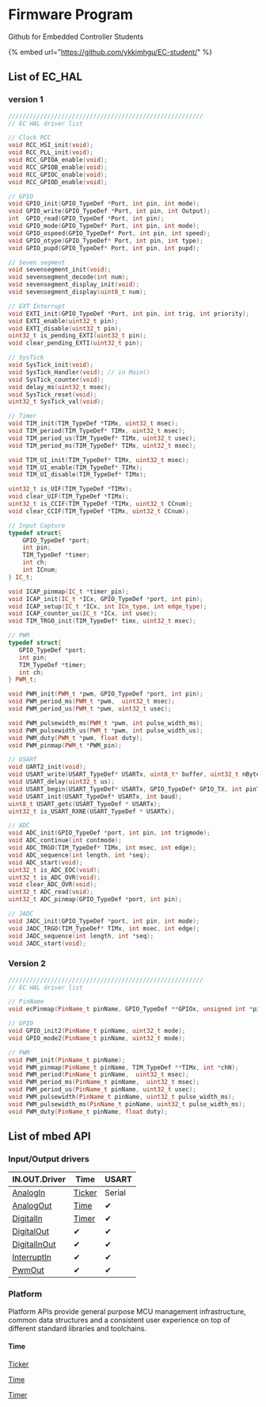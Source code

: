 # Firmware Program

Github for Embedded Controller Students

{% embed url="https://github.com/ykkimhgu/EC-student/" %}

## List of EC\_HAL

### version 1

```c++
///////////////////////////////////////////////////////
// EC HAL driver list

// Clock RCC
void RCC_HSI_init(void);
void RCC_PLL_init(void);
void RCC_GPIOA_enable(void);
void RCC_GPIOB_enable(void);
void RCC_GPIOC_enable(void);
void RCC_GPIOD_enable(void);

// GPIO
void GPIO_init(GPIO_TypeDef *Port, int pin, int mode);
void GPIO_write(GPIO_TypeDef *Port, int pin, int Output);
int  GPIO_read(GPIO_TypeDef *Port, int pin);
void GPIO_mode(GPIO_TypeDef* Port, int pin, int mode);
void GPIO_ospeed(GPIO_TypeDef* Port, int pin, int speed);
void GPIO_otype(GPIO_TypeDef* Port, int pin, int type);
void GPIO_pupd(GPIO_TypeDef* Port, int pin, int pupd);

// Seven segment
void sevensegment_init(void);
void sevensegment_decode(int num);
void sevensegment_display_init(void);
void sevensegment_display(uint8_t num);

// EXT Interrupt
void EXTI_init(GPIO_TypeDef *Port, int pin, int trig, int priority);
void EXTI_enable(uint32_t pin);
void EXTI_disable(uint32_t pin);
uint32_t is_pending_EXTI(uint32_t pin);
void clear_pending_EXTI(uint32_t pin);

// SysTick
void SysTick_init(void);
void SysTick_Handler(void); // in Main()
void SysTick_counter(void);
void delay_ms(uint32_t msec);
void SysTick_reset(void);
uint32_t SysTick_val(void);

// Timer
void TIM_init(TIM_TypeDef *TIMx, uint32_t msec);
void TIM_period(TIM_TypeDef* TIMx, uint32_t msec);		
void TIM_period_us(TIM_TypeDef* TIMx, uint32_t usec);  	
void TIM_period_ms(TIM_TypeDef* TIMx, uint32_t msec);

void TIM_UI_init(TIM_TypeDef* TIMx, uint32_t msec); 
void TIM_UI_enable(TIM_TypeDef* TIMx); 
void TIM_UI_disable(TIM_TypeDef* TIMx);

uint32_t is_UIF(TIM_TypeDef *TIMx);
void clear_UIF(TIM_TypeDef *TIMx);
uint32_t is_CCIF(TIM_TypeDef *TIMx, uint32_t CCnum);
void clear_CCIF(TIM_TypeDef *TIMx, uint32_t CCnum);

// Input Capture
typedef struct{
	GPIO_TypeDef *port;
	int pin;   
	TIM_TypeDef *timer;
	int ch; 
	int ICnum;
} IC_t;

void ICAP_pinmap(IC_t *timer_pin);
void ICAP_init(IC_t *ICx, GPIO_TypeDef *port, int pin);
void ICAP_setup(IC_t *ICx, int ICn_type, int edge_type);
void ICAP_counter_us(IC_t *ICx, int usec);
void TIM_TRGO_init(TIM_TypeDef* timx, uint32_t msec);

// PWM
typedef struct{
   GPIO_TypeDef *port;
   int pin;
   TIM_TypeDef *timer;
   int ch;
} PWM_t;

void PWM_init(PWM_t *pwm, GPIO_TypeDef *port, int pin);
void PWM_period_ms(PWM_t *pwm,  uint32_t msec);		
void PWM_period_us(PWM_t *pwm, uint32_t usec); 

void PWM_pulsewidth_ms(PWM_t *pwm, int pulse_width_ms);
void PWM_pulsewidth_us(PWM_t *pwm, int pulse_width_us);
void PWM_duty(PWM_t *pwm, float duty);
void PWM_pinmap(PWM_t *PWM_pin);

// USART
void UART2_init(void);
void USART_write(USART_TypeDef* USARTx, uint8_t* buffer, uint32_t nBytes);
void USART_delay(uint32_t us);  
void USART_begin(USART_TypeDef* USARTx, GPIO_TypeDef* GPIO_TX, int pinTX, GPIO_TypeDef* GPIO_RX, int pinRX, int baud);
void USART_init(USART_TypeDef* USARTx, int baud);  															
uint8_t USART_getc(USART_TypeDef * USARTx);										
uint32_t is_USART_RXNE(USART_TypeDef * USARTx);

// ADC
void ADC_init(GPIO_TypeDef *port, int pin, int trigmode);
void ADC_continue(int contmode); 													
void ADC_TRGO(TIM_TypeDef* TIMx, int msec, int edge);
void ADC_sequence(int length, int *seq); 
void ADC_start(void);
uint32_t is_ADC_EOC(void);
uint32_t is_ADC_OVR(void);
void clear_ADC_OVR(void);
uint32_t ADC_read(void);
uint32_t ADC_pinmap(GPIO_TypeDef *port, int pin);

// JADC
void JADC_init(GPIO_TypeDef *port, int pin, int mode);
void JADC_TRGO(TIM_TypeDef* TIMx, int msec, int edge);
void JADC_sequence(int length, int *seq); 
void JADC_start(void);
```



### Version 2

```c++
///////////////////////////////////////////////////////
// EC HAL driver list

// PinName
void ecPinmap(PinName_t pinName, GPIO_TypeDef **GPIOx, unsigned int *pin);

// GPIO
void GPIO_init2(PinName_t pinName, uint32_t mode);
void GPIO_mode2(PinName_t pinName, uint32_t mode);

// PWM
void PWM_init(PinName_t pinName);
void PWM_pinmap(PinName_t pinName, TIM_TypeDef **TIMx, int *chN);
void PWM_period(PinName_t pinName,  uint32_t msec);	
void PWM_period_ms(PinName_t pinName,  uint32_t msec);
void PWM_period_us(PinName_t pinName, uint32_t usec);
void PWM_pulsewidth(PinName_t pinName, uint32_t pulse_width_ms);
void PWM_pulsewidth_ms(PinName_t pinName, uint32_t pulse_width_ms);
void PWM_duty(PinName_t pinName, float duty);
```



## List of mbed API

### Input/Output drivers

| IN.OUT.Driver                                                                 | Time                                                              | USART  |
| ----------------------------------------------------------------------------- | ----------------------------------------------------------------- | ------ |
| [AnalogIn](https://os.mbed.com/docs/mbed-os/v6.13/apis/i-o-apis.html)         | [Ticker](https://os.mbed.com/docs/mbed-os/v6.13/apis/ticker.html) | Serial |
| [AnalogOut](https://os.mbed.com/docs/mbed-os/v6.13/apis/analogout.html)       | [Time](https://os.mbed.com/docs/mbed-os/v6.13/apis/time.html)     | ✔      |
| [DigitalIn](https://os.mbed.com/docs/mbed-os/v6.13/apis/digitalin.html)       | [Timer](https://os.mbed.com/docs/mbed-os/v6.13/apis/timer.html)   | ✔      |
| [DigitalOut](https://os.mbed.com/docs/mbed-os/v6.13/apis/digitalout.html)     | ✔                                                                 | ✔      |
| [DigitalInOut](https://os.mbed.com/docs/mbed-os/v6.13/apis/digitalinout.html) | ✔                                                                 | ✔      |
| [InterruptIn](https://os.mbed.com/docs/mbed-os/v6.13/apis/interruptin.html)   | ✔                                                                 | ✔      |
| [PwmOut](https://os.mbed.com/docs/mbed-os/v6.13/apis/pwmout.html)             | ✔                                                                 | ✔      |

### Platform

Platform APIs provide general purpose MCU management infrastructure, common data structures and a consistent user experience on top of different standard libraries and toolchains.

#### Time

[Ticker](https://os.mbed.com/docs/mbed-os/v6.13/apis/ticker.html)

[Time](https://os.mbed.com/docs/mbed-os/v6.13/apis/time.html)

[Timer](https://os.mbed.com/docs/mbed-os/v6.13/apis/timer.html)
